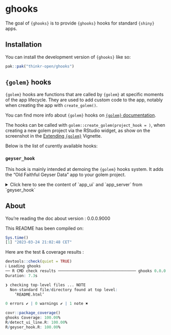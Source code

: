 
<!-- README.md is generated from README.Rmd. Please edit that file -->

# ghooks

<!-- badges: start -->
<!-- badges: end -->

The goal of `{ghooks}` is to provide `{ghooks}` hooks for standard
`{shiny}` apps.

## Installation

You can install the development version of `{ghooks}` like so:

``` r
pak::pak("thinkr-open/ghooks")
```

## `{golem}` hooks

`{golem}` hooks are functions that are called by `{golem}` at specific
moments of the app lifecycle. They are used to add custom code to the
app, notably when creating the app with `create_golem()`.

You can find more info about `{golem}` hooks on [`{golem}`
documentation](https://thinkr-open.github.io/golem/articles/f_extending_golem.html).

The hooks can be called with `golem::create_golem(project_hook = )`,
when creating a new golem project via the RStudio widget, as show on the
screenshot in the [Extending
`{golem}`](https://thinkr-open.github.io/golem/articles/f_extending_golem.html#defining-your-own-project_hook)
Vignette.

Below is the list of curently available hooks:

### `geyser_hook`

This hook is mainly intended at demoing the `{golem}` hooks system. It
adds the “Old Faithful Geyser Data” app to your golem project.

<details>
<summary>
Click here to see the content of `app_ui` and `app_server` from
`geyser_hook`
</summary>

``` r
pth <- tempfile(pattern = "geyser")
old_wd <- getwd()
unlink(pth, recursive = TRUE)
golem::create_golem(
  pth,
  project_hook = ghooks::geyser_hook,
  open = FALSE
)
── Checking package name ───────────────────────────────────────────────────────
✔ Valid package name
── Creating dir ────────────────────────────────────────────────────────────────
✔ Creating '/var/folders/9w/zdlv83ws6csdjnfc5x819gtr0000gn/T/RtmplMUEcL/geyser155337cf5277a/'
✔ Setting active project to '/private/var/folders/9w/zdlv83ws6csdjnfc5x819gtr0000gn/T/RtmplMUEcL/geyser155337cf5277a'
✔ Creating 'R/'
✔ Writing a sentinel file '.here'
• Build robust paths within your project via `here::here()`
• Learn more at <https://here.r-lib.org>
✔ Setting active project to '<no active project>'
✔ Created package directory
── Copying package skeleton ────────────────────────────────────────────────────
✔ Copied app skeleton
── Running project hook function ───────────────────────────────────────────────
Styling  1  files:
 R/app_ui.R ℹ 
────────────────────────────────────────
Status  Count   Legend 
✔   0   File unchanged.
ℹ   1   File changed.
✖   0   Styling threw an error.
────────────────────────────────────────
Please review the changes carefully!
Styling  1  files:
 R/app_server.R ℹ 
────────────────────────────────────────
Status  Count   Legend 
✔   0   File unchanged.
ℹ   1   File changed.
✖   0   Styling threw an error.
────────────────────────────────────────
Please review the changes carefully!
✔ All set
✔ Setting active project to
'/private/var/folders/9w/zdlv83ws6csdjnfc5x819gtr0000gn/T/RtmplMUEcL/geyser155337cf5277a'
── Done ────────────────────────────────────────────────────────────────────────
A new golem named geyser155337cf5277a was created at /var/folders/9w/zdlv83ws6csdjnfc5x819gtr0000gn/T//RtmplMUEcL/geyser155337cf5277a .
To continue working on your app, start editing the 01_start.R file.
```

``` r
cat(
  readLines(
    file.path(pth, "R", "app_ui.R")
  ),
  sep = "\n"
)
#' The application User-Interface
#'
#' @param request Internal parameter for `{shiny}`.
#'     DO NOT REMOVE.
#' @import shiny
#' @noRd
app_ui <- function(request) {
  tagList(
    # Leave this function for adding external resources
    golem_add_external_resources(),
    # Your application UI logic
    fluidPage(
      # Application title
      titlePanel("Old Faithful Geyser Data"),

      # Sidebar with a slider input for number of bins
      sidebarLayout(
        sidebarPanel(
          sliderInput(
            "bins",
            "Number of bins:",
            min = 1,
            max = 50,
            value = 30
          )
        ),

        # Show a plot of the generated distribution
        mainPanel(
          plotOutput("distPlot")
        )
      )
    )
  )
}

#' Add external Resources to the Application
#'
#' This function is internally used to add external
#' resources inside the Shiny application.
#'
#' @import shiny
#' @importFrom golem add_resource_path activate_js favicon bundle_resources
#' @noRd
golem_add_external_resources <- function() {
  add_resource_path(
    "www",
    app_sys("app/www")
  )

  tags$head(
    favicon(),
    bundle_resources(
      path = app_sys("app/www"),
      app_title = "geyser155337cf5277a"
    )
    # Add here other external resources
    # for example, you can add shinyalert::useShinyalert()
  )
}
```

``` r
cat(
  readLines(
    file.path(pth, "R", "app_server.R")
  ),
  sep = "\n"
)
#' The application server-side
#'
#' @param input,output,session Internal parameters for {shiny}.
#'     DO NOT REMOVE.
#' @import shiny
#' @noRd
app_server <- function(input, output, session) {
  # Your application server logic
  output$distPlot <- renderPlot({
    # generate bins based on input$bins from ui.R
    x <- faithful[, 2]
    bins <- seq(min(x), max(x), length.out = input$bins + 1)

    # draw the histogram with the specified number of bins
    hist(x, breaks = bins, col = "darkgray", border = "white")
  })
}
```

</details>

## About

You’re reading the doc about version : 0.0.0.9000

This README has been compiled on:

``` r
Sys.time()
[1] "2023-03-24 21:02:48 CET"
```

Here are the test & coverage results :

``` r
devtools::check(quiet = TRUE)
ℹ Loading ghooks
── R CMD check results ────────────────────────────────── ghooks 0.0.0.9000 ────
Duration: 7.3s

❯ checking top-level files ... NOTE
  Non-standard file/directory found at top level:
    ‘README.html’

0 errors ✔ | 0 warnings ✔ | 1 note ✖
```

``` r
covr::package_coverage()
ghooks Coverage: 100.00%
R/detect_ui_line.R: 100.00%
R/geyser_hook.R: 100.00%
```
